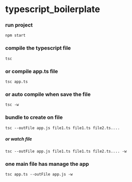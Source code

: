 # typescript_boilerplate

### run project
`npm start`

### compile the typescript file
`tsc`

### or compile app.ts file
`tsc app.ts`

### or auto compile when save the file
`tsc -w`

### bundle to create on file
`tsc --outFile app.js file1.ts file1.ts file2.ts....`
##### or watch file
`tsc --outFile app.js file1.ts file1.ts file2.ts.... -w`

### one main file has manage the app
`tsc app.ts --outFile app.js -w`
